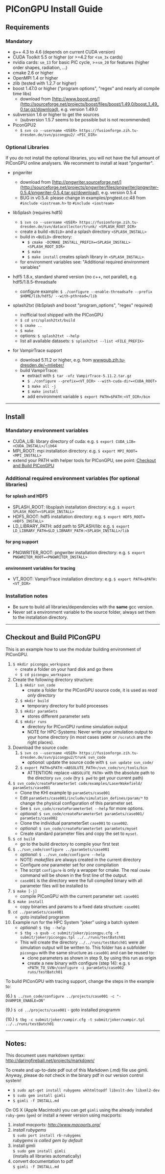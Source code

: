 PIConGPU Install Guide
======================

Requirements
------------

### Mandatory

- g++ 4.3 to 4.6 (depends on current CUDA version)
- CUDA Toolkit 5.5 or higher (or >=4.2 for <`sm_3x` cards)
- nvidia cards: `sm_13` for basic PIC cycle, >=`sm_20` for features (higher order shapes, radiation, ...)
- cmake 2.6 or higher
- OpenMPI 1.4 or higher
- zlib (tested with 1.2.7 or higher)
- boost 1.47.0 or higher ("program options", "regex" and nearly all compile time libs)
    - download from [http://www.boost.org/](http://sourceforge.net/projects/boost/files/boost/1.49.0/boost_1_49_0.tar.gz/download),
      e.g. version 1.49.0
- subversion 1.6 or higher to get the sources 
    - (subversion 1.5.7 seems to be possible but is not recommended)
- PiconGPU2
    - `$ svn co --username <USER> https://fusionforge.zih.tu-dresden.de/svn/picongpu2/ <PIC_DIR>`

### Optional Libraries

If you do not install the optional libraries, you will not have the full amount of PIConGPU online analysers.
We recomment to install at least "pngwriter".

- pngwriter
    - download from
      [http://pngwriter.sourceforge.net/](http://sourceforge.net/projects/pngwriter/files/pngwriter/pngwriter-0.5.4/pngwriter-0.5.4.tar.gz/download),
      e.g. version 0.5.4
    - BUG in v0.5.4: please change in examples/pngtest.cc:48 from `#include <iostream.h>` to `#include <iostream>`

- libSplash (requires hdf5)
    - `$ svn co --username <USER> https://fusionforge.zih.tu-dresden.de/svn/datacollector/trunk/ <SPLASH_ROOT_DIR>`
    - create a build `<BUILD>`  and a splash directory `<SPLASH_INSTALL>`
    - build in `<BUILD>` directory:
        - `$ cmake -DCMAKE_INSTALL_PREFIX=<SPLASH_INSTALL> <SPLASH_ROOT_DIR>`
        - `$ make`
        - `$ make install` creates splash library in `<SPLASH_INSTALL>`
    - for environment variables see: "Additional required environment variables"

- hdf5 1.8.x, standard shared version (no c++, not parallel), e.g. hdf5/1.8.5-threadsafe
    - configure example:
      `$ ./configure --enable-threadsafe --prefix $HOME/lib/hdf5/ --with-pthread=/lib`

- splash2txt (libSplash and boost "program_options", "regex" required)
    - inofficial tool shipped with the PIConGPU
    - `$ cd src/splash2txt/build`
    - `$ cmake ..`
    - `$ make`
    - options: `$ splash2txt --help`
    - list all available datasets: `$ splash2txt --list <FILE_PREFIX>`

- for VampirTrace support
    - download 5.11.2 or higher, e.g. from 
    [wwwpub.zih.tu-dresden.de/~mlieber/](http://wwwpub.zih.tu-dresden.de/%7Emlieber/dcount/dcount.php?package=vampirtrace&get=VampirTrace-5.11.2.tar.gz)
    - build VampirTrace:
        - extract with `$ tar -xfz VampirTrace-5.11.2.tar.gz`
        - `$ ./configure --prefix=<VT_DIR> --with-cuda-dir=<CUDA_ROOT>`
        - `$ make all -j`
        - `$ make install`
        - add environment variable
          `$ export PATH=$PATH:<VT_DIR>/bin`

*******************************************************************************


Install
-------

### Mandatory environment variables

- CUDA\_LIB: library directory of cuda: 
    e.g. `$ export CUDA_LIB=<CUDA_INSTALL>/lib64`
- MPI\_ROOT: mpi installation directory: 
    e.g. `$ export MPI_ROOT=<MPI_INSTALL>`
- extend your PATH with helper tools for PIConGPU, see point:
    [Checkout and Build PIConGPU](#checkout-and-build-picongpu)


### Additional required environment variables (for optional libraries)

#### for splash and HDF5
- SPLASH\_ROOT: libsplash installation directory: 
    e.g. `$ export SPLASH_ROOT=<SPLASH_INSTALL>`
- HDF5\_ROOT: hdf5 installation directory: 
    e.g. `$ export HDF5_ROOT=<HDF5_INSTALL>`
- LD\_LIBRARY\_PATH: add path to SPLASH/lib: 
    e.g. `$ export LD_LIBRARY_PATH=$LD_LIBRARY_PATH:<SPLASH_INSTALL>/lib`

#### for png support
- PNGWRITER\_ROOT: pngwriter installation directory:
  e.g. `$ export PNGWRITER_ROOT=<PNGWRITER_INSTALL>`

#### environment variables for tracing
- VT\_ROOT: VampirTrace installation directory:
    e.g. `$ export PATH=$PATH:<VT_DIR>`

### Installation notes
- Be sure to build all libraries/dependencies with the **same** gcc version.
- Never set a environment variable to the source folder, always set them to the
  installation directory.

*******************************************************************************


Checkout and Build PIConGPU
---------------------------

This is an example how to use the modular building environment of PIConGPU.

1. `$ mkdir picongpu_workspace`
   - create a folder on your hard disk and go there
   - `$ cd picongpu_workspace`
2. Create the following directory structure:
   1. `$ mkdir svn_code`
      - create a folder for the PIConGPU source code, it is used as *read only*
        directory
   2. `$ mkdir build`
      - temporary directory for build processes
   3. `$ mkdir paramSets`
      - stores different parameter sets
   4. `$ mkdir runs`
      - directory for PIConGPU runtime simulation output
      - NOTE for HPC-Systems: Never write your simulation output to your home
        directory (in most cases `$WORK` or `/scratch` are the right places).
3. Download the source code:
   1. `$ svn co --username <USER> https://fusionforge.zih.tu-dresden.de/svn/picongpu2/trunk svn_code`
      - *optional:* update the source code with `$ svn update svn_code/`
   2. `$ export PATH=$PATH:<ABSOLUTE_PATH>/svn_code/src/tools/bin`
      - ATTENTION: replace `<ABSOLUTE_PATH>` with the absolute path to the
        directory `svn_code` (try `$ pwd` to get your current path)
4. `$ svn_code/createParameterSet code/examples/LaserWakefield/ paramSets/case001`
   - Clone the KHI example tp `paramSets/case001`
   - Edit `paramSets/case001/include/simulation_defines/param/*` to change the
     physical configuration of this parameter set.
   - See `$ svn_code/createParameterSet --help` for more options.
   - *optional:* `$ svn_code/createParameterSet paramSets/case001/ paramSets/case002`
   - Clone the individual parameterSet `case001` to `case002`.
   - *optional:* `$ svn_code/createParameterSet paramSets/myset`
   - Create standard parameter files and copy the set to `myset`.
5. `$ cd build`
   - go to the build directory to compile your first test
6. `$ ../svn_code/configure ../paramSets/case001`
    - *optional:* `$ ../svn_code/configure --help`
    - NOTE: *makefiles* are always created in the current directory
    - Configure *one* parameter set for *one* compilation
    - The script `configure` is only a wrapper for cmake. The real `cmake`
      command will be shown in the first line of the output.
    - `case001` is the directory were the full compiled binary with all
      parameter files will be installed to
7. `$ make [-j]`
    - compile PIConGPU with the current parameter set: `case001`
8. `$ make install`
    - copy binaries and params to a fixed data structure: `case001`
9. `cd ../paramSets/case001`
    - goto installed programm
10. Example run for the HPC System "joker" using a batch system
    - *optional:* `$ tbg --help`
    - `$ tbg -s qsub -c submit/joker/picongpu.cfg
             -t submit/joker/picongpu.tpl ../../runs/testBatch01`
    - This will create the directory `../../runs/testBatch01` were all
      simulation output will be written to. 
      This folder has a subfolder `picongpu` with the same structure as
      `case001` and can be reused to:
        - clone parameters as shown in step 9, by using this run as origin
        - create a new binary with configure (step 14):
          e.g. `$ <PATH_TO_SVN>/configure -i paramSets/case002 runs/testBatch01`


To build PIConGPU with tracing support, change the steps in the example to:

(6.) `$ ../svn_code/configure ../projects/case001 -c "-DVAMPIR_ENABLE=ON"`

(9.) `$ cd ../projects/case001` - goto installed programm

(10.) `$ tbg -c submit/joker/vampir.cfg -t submit/joker/vampir.tpl  ../../runs/testBatch01`

*******************************************************************************


Notes:
------

This document uses markdown syntax: http://daringfireball.net/projects/markdown/

To create and up-to-date pdf out of this Markdown (.md) file use gimli.
Anyway, please do *not* check in the binary pdf in our version control system!

  - `$ sudo apt-get install rubygems wkhtmltopdf libxslt-dev libxml2-dev`
  - `$ sudo gem install gimli`
  - `$ gimli -f INSTALL.md`

On OS X (Apple Macintosh) you can get `gimli` using the already installed
`ruby-gems` (`gem`) or install a newer version using macports:

1. *install macports: http://www.macports.org/*
2. *install rubygems* <br>
    `$ sudo port install rb-rubygems ` <br>
    *rubygems is called gem by default*
3. install gimli <br>
    `$ sudo gem install gimli`<br>
    (installs all libraries automatically)
4. convert documentation to pdf <br>
    `$ gimli -f INSTALL.md`
